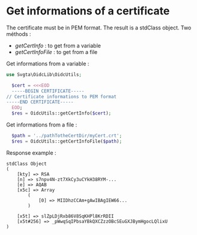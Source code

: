 # Get informations of a certificate

The certificate must be in PEM format. The result is a stdClass object. Two méthods :

* _getCertInfo_ : to get from a variable
* _getCertInfoFile_ : to get from a file

Get informations from a variable :

```php
use Svgta\OidcLib\OidcUtils;

  $cert = <<<EOD
  -----BEGIN CERTIFICATE-----
// Certificate informations to PEM format
-----END CERTIFICATE-----
  EOD;
  $res = OidcUtils::getCertInfo($cert);
```

Get informations from a file :

```php
  $path = '../pathTotheCertDir/myCert.crt';
  $res = OidcUtils::getCertInfoFile($path);
```

Response example :

```shell
stdClass Object
(
    [kty] => RSA
    [n] => s7npv4N-zt7XkCy3uCYkH38RYM-...
    [e] => AQAB
    [x5c] => Array
        (
            [0] => MIIDhzCCAm+gAwIBAgIEW66...
        )

    [x5t] => slZpLDjRxb86V8SqKHPl8KrRDII
    [x5t#256] => _pWwqSqIPbsaYBkQXCZzzOBcSEuGXJBymHgocLQlixU
)
```
